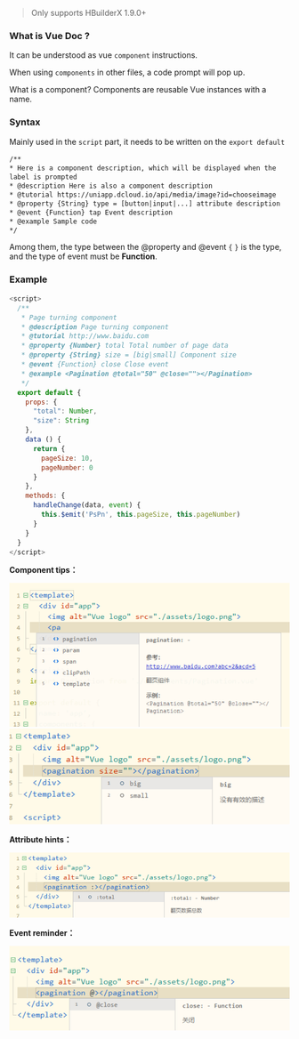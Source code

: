 > Only supports HBuilderX 1.9.0+

### What is Vue Doc ?

It can be understood as vue `component` instructions.

When using `components` in other files, a code prompt will pop up.

What is a component? Components are reusable Vue instances with a name.

### Syntax

Mainly used in the `script` part, it needs to be written on the `export default`
```
/**
* Here is a component description, which will be displayed when the label is prompted
* @description Here is also a component description
* @tutorial https://uniapp.dcloud.io/api/media/image?id=chooseimage
* @property {String} type = [button|input|...] attribute description
* @event {Function} tap Event description 
* @example Sample code
*/
```

Among them, the type between the @property and @event `{` `}` is the type, and the type of event must be **Function**.

### Example


```javascript
<script>
  /**
   * Page turning component
   * @description Page turning component
   * @tutorial http://www.baidu.com
   * @property {Number} total Total number of page data
   * @property {String} size = [big|small] Component size
   * @event {Function} close Close event
   * @example <Pagination @total="50" @close=""></Pagination>
   */
  export default {
    props: {
      "total": Number,
      "size": String
    },
    data () {
      return {
        pageSize: 10,
        pageNumber: 0
      }
    },
    methods: {
      handleChange(data, event) {
        this.$emit('PsPn', this.pageSize, this.pageNumber)
      }
    }
  }
</script>
```

**Component tips：**

<img src="/static/snapshots/tutorial/vuedoc_1.png" />

<img src="/static/snapshots/tutorial/vuedoc_2.png" />


**Attribute hints：**

<img src="/static/snapshots/tutorial/vuedoc_3.png" />


**Event reminder：**

<img src="/static/snapshots/tutorial/vuedoc_4.png" />



